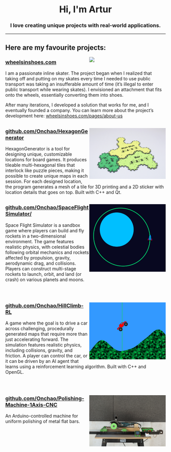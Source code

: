 <h1 align="center">Hi, I'm Artur</h1>
<h3 align="center">I love creating unique projects with real-world applications.</h3>

---

## Here are my favourite projects:


<a href="https://wheelsinshoes.com/">
<img align="right" width="240" src="https://wheelsinshoes.com/cdn/shop/files/putting_on_1.jpg?v=1722785706&width=750" />
</a>
 
### [wheelsinshoes.com](https://wheelsinshoes.com/) 

I am a passionate inline skater. The project began when I realized that taking off and putting on my skates every time I needed to use public transport was taking an insufferable amount of time (it’s illegal to enter public transport while wearing skates). I envisioned an attachment that fits onto the wheels, essentially converting them into shoes.

After many iterations, I developed a solution that works for me, and I eventually founded a company. You can learn more about the project’s development here:  [wheelsinshoes.com/pages/about-us](https://wheelsinshoes.com/pages/about-us)
##

<a href="https://github.com/Onchao/HexagonGenerator/">
<img align="right" width="240" src="https://raw.githubusercontent.com/Onchao/HexagonGenerator/refs/heads/main/docs/result.jpg" />
</a>

### [github.com/Onchao/HexagonGenerator](https://github.com/Onchao/HexagonGenerator) 
HexagonGenerator is a tool for designing unique, customizable locations for board games. It produces tileable multi-hexagonal tiles that interlock like puzzle pieces, making it possible to create unique maps in each session. For each designed location, the program generates a mesh of a tile for 3D printing and a 2D sticker with location details that goes on top. Built with C++ and Qt.
<br>

##

<a href="github.com/Onchao/SpaceFlightSimulator/">
<img align="right" width="240" src="https://raw.githubusercontent.com/Onchao/Onchao/refs/heads/main/rocket.png" />
</a>

### [github.com/Onchao/SpaceFlightSimulator/](https://github.com/Onchao/SpaceFlightSimulator/) 
Space Flight Simulator is a sandbox game where players can build and fly rockets in a two-dimensional environment. The game features realistic physics, with celestial bodies following orbital mechanics and rockets affected by propulsion, gravity, aerodynamic drag, and collisions. Players can construct multi-stage rockets to launch, orbit, and land (or crash) on various planets and moons.
<br>
<br>
<br>

##

<a href="https://github.com/Onchao/HillClimb-RL">
<img align="right" width="240" src="https://raw.githubusercontent.com/Onchao/Onchao/refs/heads/main/car.png" />
</a>

### [github.com/Onchao/HillClimb-RL](https://github.com/Onchao/HillClimb-RL) 

A game where the goal is to drive a car across challenging, procedurally generated maps that require more than just accelerating forward. The simulation features realistic physics, including collisions, gravity, and friction. A player can control the car, or it can be driven by an AI agent that learns using a reinforcement learning algorithm. Built with C++ and OpenGL.
<br>
<br>
<br>

##

<a href="https://github.com/Onchao/Polishing-Machine-1Axis-CNC">
<img align="right" width="240" src="https://raw.githubusercontent.com/Onchao/Polishing-Machine-1Axis-CNC/refs/heads/main/docs/photo_blur.JPG" />
</a>

### [github.com/Onchao/Polishing-Machine-1Axis-CNC](https://github.com/Onchao/Polishing-Machine-1Axis-CNC) 

An Arduino-controlled machine for uniform polishing of metal flat bars.
<br>
<br>
<br>
<br>

##









<!--

<table>
    <tr >
        <td>
            <img align="right" width="200" src="https://wheelsinshoes.com/cdn/shop/files/putting_on_1.jpg?v=1722785706&width=750" />
            <h4><a href="https://wheelsinshoes.com/">wheelsinshoes.com</a></h4>
            <p>fdsdfsfdsdfsfdsdfsfdsdfsfdsdfsfdsdfsfdsdfs fdsdfsfdsdf sfdsdfsfdsdfsfdsdfsfdsdfsfdsdfsfdsdfsfdsdfsfdsdfsf dsdfsfdsdfsfdsdfsfdsdfsfdsdfsfdsdfsfdsdfsfdsdfsfdsdfsfdsdfsfdsdfsfdsdfsfdsdfs fdsdfsfdsdfsfdsdfsfdsdfsfdsdfsfdsdfsfdsdfsfdsdfsfdsdfsfdsdfsfdsdfsfdsdfsfdsdfsfdsdfsfdsdfsf dsdfsfdsdfsfdsdfsfdsdfsfd</p>
        </td>
    </tr>
    <tr>
        <td>
            <img align="right" width="250" src="https://wheelsinshoes.com/cdn/shop/files/putting_on_1.jpg?v=1722785706&width=750" />
            <h4><a href="https://wheelsinshoes.com/">wheelsinshoes.com</a></h4>
            <p>fdsdfsfdsdfsfdsdfsfdsdfsfdsdfsfdsdfsfdsdfs fdsdfsfdsdf sfdsdfsfdsdfsfdsdfsfdsdfsfdsdfsfdsdfsfdsdfsfdsdfsf dsdfsfdsdfsfdsdfsfdsdfsfdsdfsfdsdfsfdsdfsfdsdfsfdsdfsfdsdfsfdsdfsfdsdfsfdsdfs fdsdfsfdsdfsfdsdfsfdsdfsfdsdfsfdsdfsfdsdfsfdsdfsfdsdfsfdsdfsfdsdfsfdsdfsfdsdfsfdsdfsfdsdfsf dsdfsfdsdfsfdsdfsfdsdfsfd</p>
        </td>
    </tr>
    <tr>
        <td>
            <img align="right" width="300" src="https://wheelsinshoes.com/cdn/shop/files/putting_on_1.jpg?v=1722785706&width=750" />
            <h4><a href="https://wheelsinshoes.com/">wheelsinshoes.com</a></h4>
            <p>fdsdfsfdsdfsfdsdfsfdsdfsfdsdfsfdsdfsfdsdfs fdsdfsfdsdf sfdsdfsfdsdfsfdsdfsfdsdfsfdsdfsfdsdfsfdsdfsfdsdfsf dsdfsfdsdfsfdsdfsfdsdfsfdsdfsfdsdfsfdsdfsfdsdfsfdsdfsfdsdfsfdsdfsfdsdfsfdsdfs fdsdfsfdsdfsfdsdfsfdsdfsfdsdfsfdsdfsfdsdfsfdsdfsfdsdfsfdsdfsfdsdfsfdsdfsfdsdfsfdsdfsfdsdfsf dsdfsfdsdfsfdsdfsfdsdfsfd</p>
        </td>
    </tr>
</table>

-->
